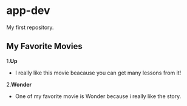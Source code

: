 # app-dev
My first repository.


## My Favorite Movies

1.**Up**
  - I really like this movie beacause you can get many lessons from it!

2.**Wonder**
  - One of my favorite movie is Wonder because i really like the story.
